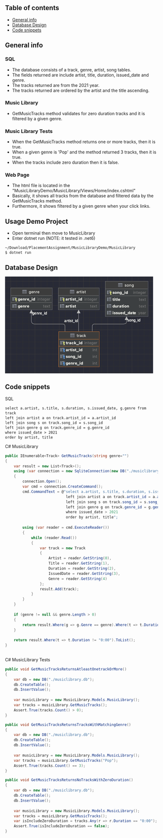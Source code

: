 ## Table of contents
* [General info](#general-info)
* [Database Design](#Database-Design)
* [Code snippets](#Code-snippets)

## General info
### SQL
* The database consists of a track, genre, artist, song tables.
* The fields returned are include artist, title, duration, issued_date and genre.
* The tracks returned are from the 2021 year.
* The tracks returned are ordered by the artist and the title ascending.
### Music Library
* GetMusicTracks method validates for zero duration tracks and it is filtered by a given genre.
### Music Library Tests
* When the GetMusicTracks method returns one or more tracks, then it is true. 
* When a given genre is 'Pop' and the method returned 3 tracks, then it is true.
* When the tracks include zero duration then it is false. 
### Web Page
* The html file is located in the "MusicLibraryDemo/MusicLibrary/Views/Home/index.cshtml"
* Basically, it shows all tracks from the database and filtered data by the GetMusicTracks method.
* Furthermore, it shows filtered by a given genre when your click links.
## Usage Demo Project
* Open terminal then move to MusicLibrary 
* Enter dotnet run (NOTE: it tested in .net6)
```
~/Download/PlacementAssignment/MusicLibraryDemo/MusicLibrary
$ dotnet run
```
## Database Design
![Screenshot](./db_uml.png)

## Code snippets
SQL
```sqlite
select a.artist, s.title, s.duration, s.issued_date, g.genre from track
left join artist a on track.artist_id = a.artist_id
left join song s on track.song_id = s.song_id
left join genre g on track.genre_id = g.genre_id
where issued_date > 2021
order by artist, title
```
C# MusicLibrary
```c#
public IEnumerable<Track> GetMusicTracks(string genre="")
{
    var result = new List<Track>();
    using (var connection = new SqliteConnection(new DB("./musiclibrary.db").getConnectionString()))
    {
        connection.Open(); 
        var cmd = connection.CreateCommand();
        cmd.CommandText = @"select a.artist, s.title, s.duration, s.issued_date, g.genre from track
                            left join artist a on track.artist_id = a.artist_id
                            left join song s on track.song_id = s.song_id
                            left join genre g on track.genre_id = g.genre_id
                            where issued_date > 2021
                            order by artist, title";

        using (var reader = cmd.ExecuteReader())
        {
            while (reader.Read())
            {
                var track = new Track
                {
                    Artist = reader.GetString(0),
                    Title = reader.GetString(1),
                    Duration = reader.GetString(2),
                    IssuedDate = reader.GetString(3),
                    Genre = reader.GetString(4)
                };
                result.Add(track);
            }
        }
    }

    if (genre != null && genre.Length > 0)
    {
        return result.Where(g => g.Genre == genre).Where(t => t.Duration != "0:00").ToList();
    }
        
    return result.Where(t => t.Duration != "0:00").ToList();
}
    
```
C# MusicLibrary Tests
```c#
public void GetMusicTracksReturnsAtleastOnetrackOrMore()
{
    var db = new DB("./musiclibrary.db");
    db.CreateTable();
    db.InsertValue();

    var musicLibrary = new MusicLibrary.Models.MusicLibrary();
    var tracks = musicLibrary.GetMusicTracks();
    Assert.True(tracks.Count() > 0);
}
```
```c#
public void GetMusicTracksReturnsTracksWithMatchingGenre()
{
    var db = new DB("./musiclibrary.db");
    db.CreateTable();
    db.InsertValue();

    var musicLibrary = new MusicLibrary.Models.MusicLibrary();
    var tracks = musicLibrary.GetMusicTracks("Pop");
    Assert.True(tracks.Count() == 3);
}
```
```c#
public void GetMusicTracksReturnsNoTracksWithZeroDuration()
{
    var db = new DB("./musiclibrary.db");
    db.CreateTable();
    db.InsertValue();

    var musicLibrary = new MusicLibrary.Models.MusicLibrary();
    var tracks = musicLibrary.GetMusicTracks();
    var isIncludeZeroDuration = tracks.Any(r => r.Duration == "0:00");
    Assert.True(isIncludeZeroDuration == false);
}
```

